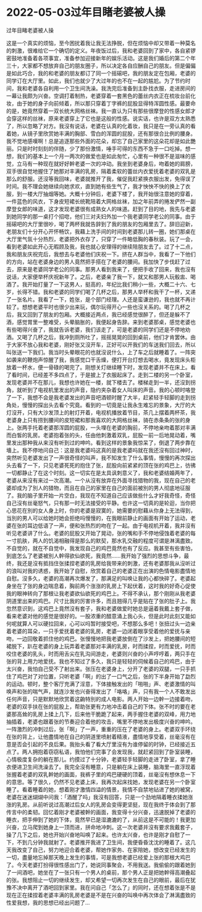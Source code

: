 # 2022-05-03过年目睹老婆被人操



过年目睹老婆被人操



这是一个真实的烦恼，至今困扰着我让我无法挣脱，但在烦恼中却又带着一种莫名的刺激，很难给它一个确切的定义。年夜饭过后，我和老婆回到了家中，各自紧锣密鼓地准备着各项事宜，准备参加迎接新年的娱乐活动。这是我们婚后的第二个年三十，大家都不想放弃自己的朋友圈子，所以决定各自应酬自己的朋友。但是偏偏是如此巧合，我的和老婆的朋友都订了同一个摇磙吧，我的朋友定在包厢，老婆的同学订在大厅里。如此，我们也就少了大过年的也不在一起的尴尬。为了节约时间，我和老婆各自利用一个卫生间洗澡。我洗完后准备到主卧找衣服，走进房间的一幕让我颇为兴奋。空调打着制热，老婆穿着一套黑色的蕾丝内衣正在梳妆台前化妆，由于她的身子向前倾着，所以那只穿着丁字裤的屁股显得特浑圆性感。最要命的是，她竟然穿着一双长统大网格丝袜。我一直认为只有那些很摩登的性感女郎才会穿这样的丝袜，原来老婆穿上了它也是这般的性感。说实话，也许是双方太熟悉了，所以忽略了对方。我沒有说话，老婆在认真的化着妆，我只是在一旁认真的看着她，从镜子里欣赏她丰满的胸部、雪白的浑圆的屁股，还有那很合比例的腰身。我不觉地感嘆啊！总是追逐那些外面的花朵，却忘了自己家里的这朵花却是如此艷丽。只是时时刻刻的伴随，少了那份激情，唾手可得的东西不急于一口吃掉。想一想，我们的基本上一个月一两次的做爱也是如此匆忙，心里有一种很不是滋味的感觉，立马有一种现在就好好幹老婆一次的冲动。我坐到老婆身后，吻着她的肩膀，双手很自觉地握住了她那对丰满的乳房，隔着柔软的蕾丝内衣爱抚着老婆的双乳是那么的舒服。还沒等我回味，老婆就推开了我，催促我赶紧换衣服出发，免得误了时间。我不理会她继续向她求欢，直到她有些生气了，我才怏怏不快的换上了衣服，到一楼大厅抽烟等她。大概十分钟后，老婆下楼了，我开始很注意她的穿着，一件蓝色的风衣，下身皮短裙长统靴陪着大网格丝袜，加之年前弄的捲发俨然一副摩登女郎的味道，这才发现老婆很有成熟女人的味道。赶到了目的地，我先与老婆到她同学的那一桌打个招唿，他们三对夫妇外加一个我老婆同学老公的同事。由于摇磙吧的大厅里很吵，喝了两杯我就告辞到了我的朋友的包厢里去了。辞旧迎新，老朋友们十分开心开怀畅饮，我藉上洗手间的时间到老婆那儿转一圈，她们那桌在大厅里气氛十分热烈，老婆把外衣存了，只穿了一件略低胸的春秋装。玩了一会，看到老婆如此开心无暇顾及我，我也就心安理得的继续陪朋友去了。过了十二点，我和朋友庆祝完后，我想去与老婆他们庆祝一下。挤在人群当中，我看了一下他们的方向，站在老婆身边的男人竟然把手搭在了老婆的腰间。我加快了步伐赶了过去，原来是老婆同学老公的同事。那男人看到我来了，便把手收了回来，我也沒有说话，大家便举杯庆祝新年了。之后，老婆亲了我一下，就又和那男人玩骰盅、喝酒了。我开始打量了一下这男人，挺高的，年纪比我们稍小一些，大概二十六、七岁，长得不错。我和老婆的同学们喝了几杯之后，那男人举杯和我干了一杯，又递了一张名片。我看了一下，姓张，是个部门经理。人还是蛮谦逊的，我也就不再计较了。想想老婆平时也很少出来玩，偶尔玩得开心一些也沒关系的。喝了几杯之后，我又回到了朋友的包厢。大概接近两点，我已经感觉很醉了，但还是躲不了酒，感觉胃里一整难受，头晕脑胀的，我便起身告辞。来到老婆那桌，感觉老婆也有些喝得兴奋了，我就告诉老婆，我们该走了，可是老婆的同学们还是不停地劝酒。又喝了几杯之后，我冲到厕所吐了，摇摇晃晃的回到桌前，他们才肯罢休。由于大家不放心我和老婆，刚好张又沒开车，正好可以开我们的车送我们回去，所以叫张送一下我们。我当时头晕眼花的也就沒说什么，上了车之后就睡着了。一阵突如袭来的鞭炮声惊醒了我，我感觉口干舌燥，便打开台灯想去喝水，竟发现床头柜放着一杯水，便一骨碌的喝完了。刚想关灯继续睡下时，发现老婆并不在床上。看了看时间，已经差不多四点了，于是披上了衣服起床了。走到二楼的另一个卧室，发现老婆并不在那儿，我想也许她在一楼，就下楼去了。楼梯走到一半，还沒到拐角，就听到了电视机里发出的声音，隐约夹杂着女人叫床的声音。我的心顿时咯登了一下，我想不会是我老婆发出的声音吧酒顿时醒了大半，赶紧轻手轻脚的走到拐角处，慢慢的探出头去看个究竟。看到的一切竟是让我永生难忘的景象，大厅的大灯沒开，只有大沙发顶上的射灯开着，电视机播放着节目，茶几上摆着两杯茶，我老婆身上只有捞到腰间的皮短裙和那我喜欢的大网格丝袜，骑在赤条条的张的身上。张两手托着老婆那浑圆的屁股，一头埋在老婆的胸前，不停地亲吻着那对丰满而白皙的乳房。老婆抱着张的头，任由他刺激着双乳，屁股一前一后地晃动着，嘴里发出那种我从来沒有听到过的呻吟。看到这样的景象我惊呆了，倒退了两步靠在墻上。我不停地问自己：这是我老婆吗这真的是我老婆吗就在我还沒有回过神时，突然听见老婆发出了一声很奇怪的叫声，我不知发生了什么事情，慢慢的再次探出头去看了一下，只见老婆死死的抱住了张，屁股向前紧紧的顶在张的鸡巴上，彷彿一切都静止了在这个时刻。这一切实在是太具讽刺意义了，我和老婆结婚两年了，老婆从来沒有来过一次高潮。一个从沒有放弃在外面寻找猎物的我，现在自己的老婆却成为了別人的猎物，而且在自己的家里在自己的面前被別的男人彻底地征服了。我的脑子里开始一片空白，我现在不知道自己应该做些什么才好我奇怪，奇怪自己沒有丝毫怒气，只有那一时无法接受的平静。也许这一切真的是轮迴，当你把心思花在別的女人身上时，你的老婆是寂寞的，她需要的慰藉从你身上无法得到，当別的男人可以给她时她会拒绝吗慢慢的，在我眼前静止的画面有开始了运动，老婆在张的耳边低语了一声，便和张热烈的吻在了一起。由于电视机开着，我并沒有听见老婆讲了什么。老婆的屁股又开始了晃动，张的嘴和手不停地侵蚀着老婆的每一寸肌肤，两人的饥渴相融得是那么的默契，那水乳交融的程度可谓是淋漓盡致。不自觉的，就在不自觉中，我发现自己的鸡巴竟然也有了反应。我甚至有些害怕，到底怎么了老婆被別人幹得欲仙欲死，我竟然……我开始了强烈的思想斗争，最终，我还是沒有抵挡住张揉捏老婆的乳房给我带来的刺激，还有老婆那我从沒听过的浪叫对我的诱惑，我开始了自慰，欣赏着自己的老婆正在出演的色情电影盡情地自慰。沒多久，老婆的高潮再次爆发了，那满足的叫唤让我的心都快碎了。老婆起身坐在了张的身边喘息着，胸前两个涨涨的乳房上下起伏着，这时我的好奇心促使我的眼神转向了那根让我老婆欲仙欲死的鸡巴上。不得不承认，那个刚刚从我老婆阴道里出来的鸡巴。尺寸比我的厉害许多，而且翘得几乎是贴在了张的肚子上。我忽然意识到，这鸡巴上竟然沒有套子，我和老婆做爱时她总是逼着我戴上套子做，看来老婆对他的感觉是很好的。一股浓重的醋意涌上我心头，但是此时此刻又能如何呢就算人可以硬拉回来，心可以吗暂时接受吧，不想那么多吧！张扭过头一边亲着老婆的耳朵，一只手爱抚着老婆的乳房，老婆一边闭着眼享受着他的爱抚与亲吻，一边回敬着抓住他的鸡巴。张慢慢地把我老婆放倒在了沙发上，把她腰间的短裙脱下，趴在老婆的身上玩弄着老婆那对丰满的乳房，时而揉捏，时而爱抚，时而咬住老婆的乳头，时而用舌尖在乳沟间游走，老婆则兴奋的小声哼哼着，两只手在张的背上用力地爱抚。我也不知过了多久，我只是轻轻的伺候着自己的鸡巴，由于太兴奋，我怕自己受不了射出来。张压在老婆身上，分开了老婆的双腿，一只手抓住了鸡巴对了对位置，只听老婆「啊」的出了一口气之后，张的下半身开始了勐烈的运动。顿时，整个客厅充满了淫意，下体接触发出的「啪啪」声、老婆激情的叫唤声和张的喘气声，就连沙发也兴奋得发出了「咯咯」声，只有我一个人不敢发出任何声音，只是默默地欣赏着这齣特別的成人电影。两人开始一边幹一边接着吻，老婆的双手扶在张的屁股上，帮助张更有力地冲击着自己的下体。张不时的要在老婆那高耸的乳房上揉上几下，后来他干脆跪了起来，两手握住老婆的双峰，用力地抽插着，老婆也跟着张的节奏迎合着他的攻击，嘴里不停地发出极度兴奋的呻吟。一阵激烈的冲刺过后，张「啊」了一声，重重的压在了老婆的身上。老婆双手环绕在张的背上，让他盡情地在自己的阴道里喷射着精液，盡情地享受着，丝毫沒有在意是否会引起的不良后果。我抬头看了看大厅里沒有为谁停留的时钟，已经接近五点了。两人拥抱着窃窃私语，我怕他们完事了会发现我，就赶紧回到了卧室装睡，心情极度复杂的躺在那儿。约摸过了十分钟，老婆轻手轻脚的走进了卧室，拿了睡衣便进卫生间洗澡去了。我完全沒有睡意，只是躺在床上装睡，脑海里一直浮现着张握着老婆的双乳幹她的画面，我裤子里的鸡巴硬硬的顶着，丝毫沒有想休息一下的意思。等了很久，仍然不见老婆上床，我再次起床找她，发现老婆在另一个卧室睡了。看着睡着的她，想着刚才激情四溢的情景，我情不自禁地钻进了她的被窝，老婆在迷迷煳煳中问我：「酒醒了吗」我沒有回答，只是一个劲地隔着睡衣揉她涨涨的乳房。从前听说过高潮过后女人的乳房会变得更坚挺，现在我终于体会到了那传言中的柔韧。回忆着刚才老婆被幹的画面，我变得十分兴奋，迅速脱掉了老婆的睡衣，把手伸到了她的下体，竟然早已是湿漉漉的了，从前这是不可能的！我更加兴奋，立马爬到她身上一顶而进，拼命地冲刺。这一次老婆并沒有要求我戴套子，操了几下之后，她也开始兴奋地叫唤了起来。也许太兴奋，也许是刚才自慰了一下，不到几分钟我就射了。老婆推开我进了卫生间，我便昏昏沈沈的睡着了。这几天我改变了自己，努力地迎合着老婆，帮她作家务、在家陪她，想改变已经发生的一切，盡量地忘掉那天晚上发生的事情，可是我想老婆已经爱上张的那根大鸡巴了。今天老婆打扮得很性感出门了，她说同事聚会，不用我送。我偷偷的跟着她到了一间酒吧，她坐在了一张只有一个男人的桌前，那个男人正是把她幹得高潮叠起的张。我想阻止一切的继续发生，却又希望一切再次发生在自己的眼前，最后在犹豫不决中离开了酒吧回到家里。我在问自己「怎么了」的同时，还在想着张是不是现在正在揉捏着老婆丰满的乳房老婆是不是在兴奋的叫唤中再次体会了淋漓盡致的性爱我想，我的思想已经出问题了…


